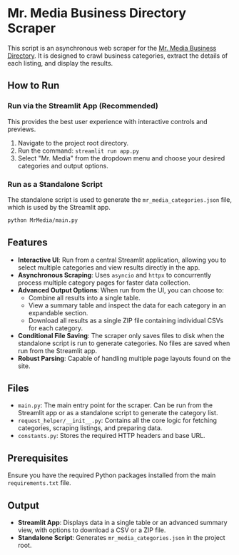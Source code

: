 # Mr. Media Business Directory Scraper

This script is an asynchronous web scraper for the [Mr. Media Business Directory](https://directory.mymrmedia.com/). It is designed to crawl business categories, extract the details of each listing, and display the results.

## How to Run

### Run via the Streamlit App (Recommended)

This provides the best user experience with interactive controls and previews.

1.  Navigate to the project root directory.
2.  Run the command: `streamlit run app.py`
3.  Select "Mr. Media" from the dropdown menu and choose your desired categories and output options.

### Run as a Standalone Script

The standalone script is used to generate the `mr_media_categories.json` file, which is used by the Streamlit app.

```bash
python MrMedia/main.py
```

## Features

-   **Interactive UI**: Run from a central Streamlit application, allowing you to select multiple categories and view results directly in the app.
-   **Asynchronous Scraping**: Uses `asyncio` and `httpx` to concurrently process multiple category pages for faster data collection.
-   **Advanced Output Options**: When run from the UI, you can choose to:
    -   Combine all results into a single table.
    -   View a summary table and inspect the data for each category in an expandable section.
    -   Download all results as a single ZIP file containing individual CSVs for each category.
-   **Conditional File Saving**: The scraper only saves files to disk when the standalone script is run to generate categories. No files are saved when run from the Streamlit app.
-   **Robust Parsing**: Capable of handling multiple page layouts found on the site.

## Files

-   `main.py`: The main entry point for the scraper. Can be run from the Streamlit app or as a standalone script to generate the category list.
-   `request_helper/__init__.py`: Contains all the core logic for fetching categories, scraping listings, and preparing data.
-   `constants.py`: Stores the required HTTP headers and base URL.

## Prerequisites

Ensure you have the required Python packages installed from the main `requirements.txt` file.

## Output

-   **Streamlit App**: Displays data in a single table or an advanced summary view, with options to download a CSV or a ZIP file.
-   **Standalone Script**: Generates `mr_media_categories.json` in the project root.